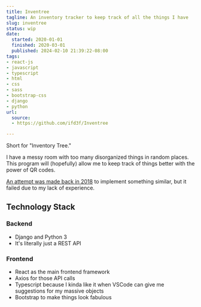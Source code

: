 ```yaml
---
title: Inventree
tagline: An inventory tracker to keep track of all the things I have
slug: inventree
status: wip
date:
  started: 2020-01-01
  finished: 2020-03-01
  published: 2024-02-10 21:39:22-08:00
tags:
- react-js
- javascript
- typescript
- html
- css
- sass
- bootstrap-css
- django
- python
url:
  source:
  - https://github.com/ifd3f/Inventree

---
```


Short for "Inventory Tree."

I have a messy room with too many disorganized things in random places. This
program will (hopefully) allow me to keep track of things better with the power
of QR codes.

[An attempt was made back in 2018](https://github.com/ifd3f/inv5026) to
implement something similar, but it failed due to my lack of experience.

## Technology Stack

### Backend

- Django and Python 3
- It's literally just a REST API

### Frontend

- React as the main frontend framework
- Axios for those API calls
- Typescript because I kinda like it when VSCode can give me suggestions for my
  massive objects
- Bootstrap to make things look fabulous